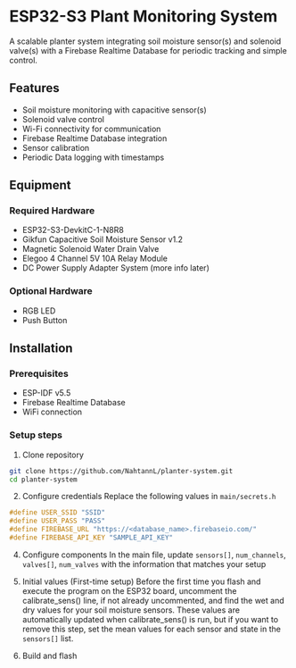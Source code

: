 # ESP32-S3 Plant Monitoring System

A scalable planter system integrating soil moisture sensor(s) and solenoid
valve(s) with a Firebase Realtime Database for periodic tracking and simple
control.

## Features

- Soil moisture monitoring with capacitive sensor(s)
- Solenoid valve control
- Wi-Fi connectivity for communication
- Firebase Realtime Database integration
- Sensor calibration
- Periodic Data logging with timestamps

## Equipment

### Required Hardware
* ESP32-S3-DevkitC-1-N8R8
* Gikfun Capacitive Soil Moisture Sensor v1.2
* Magnetic Solenoid Water Drain Valve
* Elegoo 4 Channel 5V 10A Relay Module 
* DC Power Supply Adapter System (more info later)

### Optional Hardware
* RGB LED
* Push Button

## Installation

### Prerequisites
- ESP-IDF v5.5
- Firebase Realtime Database
- WiFi connection

### Setup steps
1. Clone repository
```bash
git clone https://github.com/NahtannL/planter-system.git
cd planter-system
```

2. Configure credentials
Replace the following values in `main/secrets.h`
```c
#define USER_SSID "SSID"
#define USER_PASS "PASS"
#define FIREBASE_URL "https://<database_name>.firebaseio.com/"
#define FIREBASE_API_KEY "SAMPLE_API_KEY"
```

4. Configure components
In the main file, update `sensors[]`, `num_channels`, `valves[]`, `num_valves`
with the information that matches your setup

5. Initial values (First-time setup)
Before the first time you flash and execute the program on the ESP32 board,
uncomment the calibrate_sens() line, if not already uncommented, and find the
wet and dry values for your soil moisture sensors. These values are
automatically updated when calibrate_sens() is run, but if you want to remove
this step, set the mean values for each sensor and state in the `sensors[]`
list.

6. Build and flash